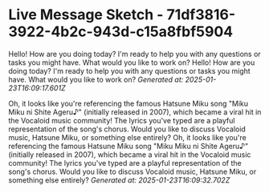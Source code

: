 # Live Message Sketch - 71df3816-3922-4b2c-943d-c15a8fbf5904

<!-- MESSAGE UUID: e875ec3f-4065-4dff-866d-4bca275f5d58 -->

<!-- TEXT BLOCK 0 -->
 Hello! How are you doing today? I'm ready to help you with any questions or tasks you might have. What would you like to work on? Hello! How are you doing today? I'm ready to help you with any questions or tasks you might have. What would you like to work on?
_Generated at: 2025-01-23T16:09:17.601Z_
<!-- MESSAGE UUID: 9a3bf8db-bc2d-4297-a8c7-bf5b6d8a9bc6 -->

<!-- TEXT BLOCK 0 -->
 Oh, it looks like you're referencing the famous Hatsune Miku song "Miku Miku ni Shite Ageru♪" (initially released in 2007), which became a viral hit in the Vocaloid music community! The lyrics you've typed are a playful representation of the song's chorus. Would you like to discuss Vocaloid music, Hatsune Miku, or something else entirely? Oh, it looks like you're referencing the famous Hatsune Miku song "Miku Miku ni Shite Ageru♪" (initially released in 2007), which became a viral hit in the Vocaloid music community! The lyrics    you've typed are a playful representation of the song's chorus. Would you like to discuss Vocaloid music, Hatsune Miku, or something else entirely?
_Generated at: 2025-01-23T16:09:32.702Z_
